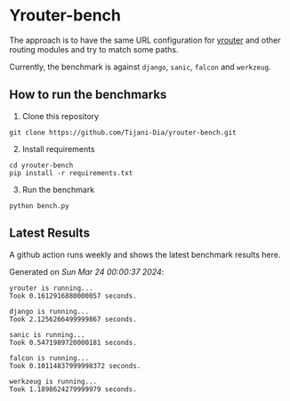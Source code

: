 # Yrouter-bench

The approach is to have the same URL configuration for [yrouter](https://github.com/Tijani-Dia/yrouter) and other routing modules and try to match some paths.

Currently, the benchmark is against `django`, `sanic`, `falcon` and `werkzeug`.

## How to run the benchmarks

1. Clone this repository

```shell
git clone https://github.com/Tijani-Dia/yrouter-bench.git
```

2. Install requirements

```shell
cd yrouter-bench
pip install -r requirements.txt
```

3. Run the benchmark

```shell
python bench.py
```

## Latest Results

A github action runs weekly and shows the latest benchmark results here.

Generated on *Sun Mar 24 00:00:37 2024*:

```shell
yrouter is running...
Took 0.1612916880000057 seconds.

django is running...
Took 2.1256266499999867 seconds.

sanic is running...
Took 0.5471989720000181 seconds.

falcon is running...
Took 0.10114837999998372 seconds.

werkzeug is running...
Took 1.1898624279999979 seconds.

```